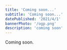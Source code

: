 ```yaml
---
title: 'Coming soon...'
subtitle: 'Coming soon...'
datePublished: '2021/4/1'
bannerPhoto: '/ogp.png'
description: 'coming soon'
---
```


Coming soon.
